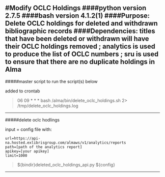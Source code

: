 #Modify OCLC Holdings
####python version 2.7.5
####bash version 4.1.2(1)
####Purpose: Delete OCLC holdings for deleted and withdrawn bibliographic records
####Dependencies: titles that have been deleted or withdrawn will have their OCLC holdings removed ; analytics is used to produce the list of OCLC numbers ; sru is used to ensure that there are no duplicate holdings in Alma
---------------------------------------------------------------
#####master script to run the script(s) below

added to crontab

>06 09 * * * bash /alma/bin/delete_oclc_holdings.sh 2> /tmp/delete_oclc_holdings.log

----------------------------------------------------------------
#####delete oclc hodlings

input = config file with:

```
url=https://api-na.hosted.exlibrisgroup.com/almaws/v1/analytics/reports
path=[path of the analytics report]
apikey=[your apikey]
limit=1000
```
>${bindir}deleted_oclc_holdings_api.py ${config}

-----------------------------------------------------------------------
